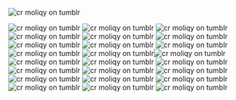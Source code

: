 ![cr moliqy on tumblr](https://64.media.tumblr.com/8c4681f01244884e29993afc82d91ab5/320c9144c24c782d-c9/s250x400/8a81362bce2aa94bb3b634ce2ad961ec3fcca2ce.gifv)

![cr moliqy on tumblr](https://64.media.tumblr.com/34c2170f55083192156a27940f3c4cac/8c49db604b0f3002-02/s100x200/b2d44bf69029f3fb10a50e08af113142cb9522b4.pnj)
![cr moliqy on tumblr](https://64.media.tumblr.com/c8e8255266563289203e1d34088e5010/79d8b316934d24c3-3e/s100x200/22ffb4c2c864710a3cee9c4339905bd0ec7aed47.gifv) ![cr moliqy on tumblr](https://64.media.tumblr.com/f4dd8890cebbf8565049335934e36216/0a314c1722fc4072-f5/s100x200/243ba861b7fe16c1a946a300414866bd4a1bdc0c.pnj) ![cr moliqy on tumblr](https://64.media.tumblr.com/d6ec055f9eaf7666171beb174aadc7b2/320c9144c24c782d-6e/s100x200/2064db5d7c5dc31a8593e05f9e463b5a36a41248.pnj) ![cr moliqy on tumblr](https://64.media.tumblr.com/9ee1343895c22b5d7e7d0e0472c6fa2b/56a5919cdc260a12-a6/s100x200/d939a20fe2e61b2e5f6e1c02f87352e3cd90ed6e.gifv) ![cr moliqy on tumblr](https://64.media.tumblr.com/30182fc7b3be903fb31139d361ecd24a/0d9c08ed8003adc6-14/s100x200/f384cfa44dfd5d4de2914c510c8143d663cab123.webp) ![cr moliqy on tumblr](https://64.media.tumblr.com/d94c907ea8b0143a870e080f53ee99af/0d9c08ed8003adc6-5b/s100x200/fe5dc62b10f95f08558e2b9d020ffca6039ad383.webp) ![cr moliqy on tumblr](https://64.media.tumblr.com/7ec03f70f939c4ea2db8aee7f20fadbe/efb93e9c593a1dd7-53/s100x200/27e1d15157cf542d68afa5c107aa5be2e01afde6.pnj) ![cr moliqy on tumblr](https://64.media.tumblr.com/328bb5a9814e6f1cbf30ff787bb41a1e/efb93e9c593a1dd7-35/s100x200/d66347c11df4139b3b427375aa723c9d3b923cda.webp) ![cr moliqy on tumblr](https://64.media.tumblr.com/020b1ab2812c8c6562eb3e63b432fd92/bfe484ba56a93f86-01/s100x200/feb4a5d617e17e23cc10e3944eba4a99d69e0f76.pnj)  ![cr moliqy on tumblr](https://64.media.tumblr.com/988ab8f79095429c885c1dcc8422a44e/bfe484ba56a93f86-08/s100x200/377a37c70fe54cce9552bde5e42eeb7053d7fef5.gifv)![cr moliqy on tumblr](https://64.media.tumblr.com/2aca90678c3052cd400e297e8d34a75a/530740847f7bcfc8-83/s100x200/940d5625ad6bc1afb9b83cd10b07219114b836a7.pnj) ![cr moliqy on tumblr](https://64.media.tumblr.com/ba877654cc1c035ccbf5f9d24ac317db/65ab56dd16d6c002-8c/s100x200/f71d6809d5fc84b2a071848a1515bf3f395fe234.gifv) ![cr moliqy on tumblr](https://64.media.tumblr.com/d3e4241fe92fedaaf601b9df5103abd1/43eec9284af629ad-60/s100x200/da45411eaecd06249684cead0dee9c13bcdebb61.pnj)  ![cr moliqy on tumblr](https://64.media.tumblr.com/760ee0017161fbc9a8c3776ffe4cb397/cba5db1a07c10cb9-17/s100x200/855c8c3731f5f250ee30c5c843b71d898b3218f6.gifv)  ![cr moliqy on tumblr](https://64.media.tumblr.com/0a8d0e2f80af3a83b9753da445835a50/9cf984d66502401c-ba/s100x200/d319570c465119ee51b58b0c29b92f6fc02dfbc1.pnj)  ![cr moliqy on tumblr](https://64.media.tumblr.com/e02a7e3bc695f28155e5b81115b860e7/75d16fe9c791f293-ff/s250x400/dc9fc5e291b1a878a8191f95ac8c20881c2240b6.gifv)   ![cr moliqy on tumblr](https://camo.githubusercontent.com/1afef53dc4aa29e5627f495ff6e8376feba0ce690f636d10bc00814b893edc6b/68747470733a2f2f36342e6d656469612e74756d626c722e636f6d2f34643839613031383133346133646435353330386636653162616536623664352f353031323163623337313362313961312d36362f73313030783230302f383065306165303039313362313439323136353964353061323339636137366661346665613437362e706e6a)   ![cr moliqy on tumblr](https://64.media.tumblr.com/3176a941a519bc3c61172140ce0837af/ee1f0c01f8144f51-1b/s100x200/8f63a83aca6111957714c12b95417f14b0ac23bd.webp)   ![cr moliqy on tumblr](https://64.media.tumblr.com/da957d38fe35097ee0ea80578544b6f3/aa233c22e409450d-8f/s100x200/33b6e727e9725d4426b02b42884fece4791ae850.gifv)  ![cr moliqy on tumblr](https://64.media.tumblr.com/f6d4cbd30813c91f54573d209a7bad58/0d9c08ed8003adc6-fe/s100x200/9c46ce142401a74c13dbb5104fce34fb6fbe5f6e.webp)  ![cr moliqy on tumblr](https://64.media.tumblr.com/811e19f3528caf3fecd1845964c71dbd/efb93e9c593a1dd7-c9/s100x200/4388477a53e74060d17caeebffb4ce5f9d1a3c32.gifv) ![cr moliqy on tumblr](https://64.media.tumblr.com/a6aa262f89078330c41525cb3be653a6/f084ad66d8ef3a5c-de/s100x200/6ba18d46f797faf45f62e909018b9e39c114507e.pnj) ![cr moliqy on tumblr](https://64.media.tumblr.com/42af8edd595f6360310afb4ea28ce16d/f084ad66d8ef3a5c-4f/s100x200/e641be549ded7571fa418afe2b9e5ca3f8ffa338.gifv)





